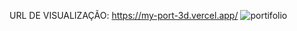 URL DE VISUALIZAÇÃO: https://my-port-3d.vercel.app/
![portifolio](https://github.com/omanramalho42/my_port_3d/assets/64960771/520ab0d9-e14b-4b91-8ebb-7d9c3fd50065)
